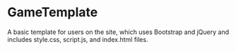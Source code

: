 GameTemplate
============

A basic template for users on the site, which uses Bootstrap and jQuery and includes style.css, script.js, and index.html files.
